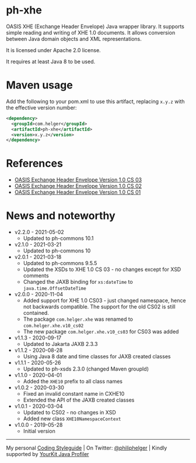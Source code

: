 # ph-xhe

OASIS XHE (Exchange Header Envelope) Java wrapper library.
It supports simple reading and writing of XHE 1.0 documents.
It allows conversion between Java domain objects and XML representations.

It is licensed under Apache 2.0 license.

It requires at least Java 8 to be used.

# Maven usage

Add the following to your pom.xml to use this artifact, replacing `x.y.z` with the effective version number:

```xml
<dependency>
  <groupId>com.helger</groupId>
  <artifactId>ph-xhe</artifactId>
  <version>x.y.z</version>
</dependency>
```

# References

* [OASIS Exchange Header Envelope Version 1.0 CS 03](https://docs.oasis-open.org/bdxr/xhe/v1.0/cs03/xhe-v1.0-cs03-oasis.html)
* [OASIS Exchange Header Envelope Version 1.0 CS 02](https://docs.oasis-open.org/bdxr/xhe/v1.0/cs02/xhe-v1.0-cs02-oasis.html)
* [OASIS Exchange Header Envelope Version 1.0 CS 01](https://docs.oasis-open.org/bdxr/xhe/v1.0/cs01/xhe-v1.0-cs01-oasis.html)

# News and noteworthy

* v2.2.0 - 2021-05-02
    * Updated to ph-commons 10.1
* v2.1.0 - 2021-03-21
    * Updated to ph-commons 10
* v2.0.1 - 2021-03-18
    * Updated to ph-commons 9.5.5
    * Updated the XSDs to XHE 1.0 CS 03 - no changes except for XSD comments
    * Changed the JAXB binding for `xs:dateTime` to `java.time.OffsetDateTime`
* v2.0.0 - 2020-11-04
    * Added support for XHE 1.0 CS03 - just changed namespace, hence not backwards compatible. The support for the old CS02 is still contained.
    * The package `com.helger.xhe` was renamed to `com.helger.xhe.v10_cs02`
    * The new package `com.helger.xhe.v10_cs03` for CS03 was added
* v1.1.3 - 2020-09-17
    * Updated to Jakarta JAXB 2.3.3
* v1.1.2 - 2020-08-28
    * Using Java 8 date and time classes for JAXB created classes
* v1.1.1 - 2020-05-26
    * Updated to ph-xsds 2.3.0 (changed Maven groupId)
* v1.1.0 - 2020-04-01
    * Added the `XHE10` prefix to all class names
* v1.0.2 - 2020-03-30
    * Fixed an invalid constant name in CXHE10
    * Extended the API of the JAXB created classes
* v1.0.1 - 2020-03-04
    * Updated to CS02 - no changes in XSD
    * Added new class `XHE10NamespaceContext`
* v1.0.0 - 2019-05-28
    * Initial version

---

My personal [Coding Styleguide](https://github.com/phax/meta/blob/master/CodingStyleguide.md) |
On Twitter: <a href="https://twitter.com/philiphelger">@philiphelger</a> |
Kindly supported by [YourKit Java Profiler](https://www.yourkit.com)